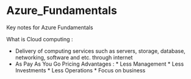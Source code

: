 # Azure_Fundamentals
Key notes for Azure Fundamentals

What is Cloud computing :
   * Delivery of computing services such as servers, storage, database, networking, software and etc. through internet
   * As Pay As You Go Pricing
Advantages :
    * Less Management
    * Less Investments
    * Less Operations
    * Focus on business
 
 

